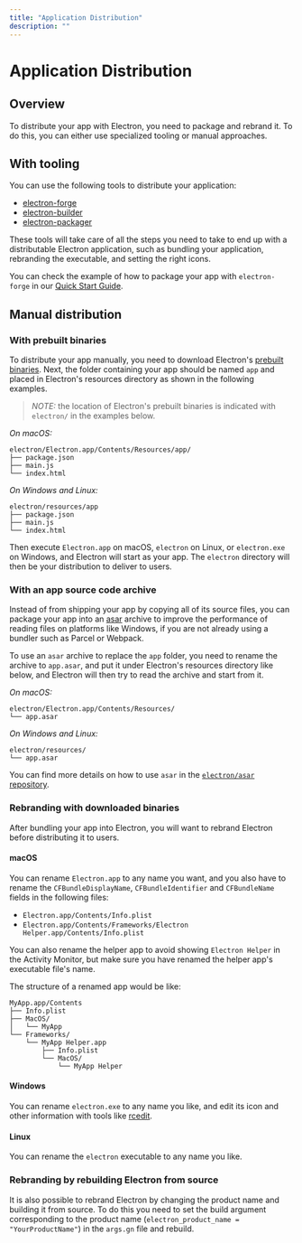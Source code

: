```yaml
---
title: "Application Distribution"
description: ""
---
```


# Application Distribution

## Overview

To distribute your app with Electron, you need to package and rebrand it.
To do this, you can either use specialized tooling or manual approaches.

## With tooling

You can use the following tools to distribute your application:

* [electron-forge](https://github.com/electron-userland/electron-forge)
* [electron-builder](https://github.com/electron-userland/electron-builder)
* [electron-packager](https://github.com/electron/electron-packager)

These tools will take care of all the steps you need to take to end up with a
distributable Electron application, such as bundling your application,
rebranding the executable, and setting the right icons.

You can check the example of how to package your app with `electron-forge` in
our [Quick Start Guide](quick-start.md#package-and-distribute-the-application).

## Manual distribution

### With prebuilt binaries

To distribute your app manually, you need to download Electron's [prebuilt
binaries](https://github.com/electron/electron/releases). Next, the folder
containing your app should be named `app` and placed in Electron's resources
directory as shown in the following examples.

> *NOTE:* the location of Electron's prebuilt binaries is indicated
with `electron/` in the examples below.

*On macOS:*

```plaintext
electron/Electron.app/Contents/Resources/app/
├── package.json
├── main.js
└── index.html
```

*On Windows and Linux:*

```plaintext
electron/resources/app
├── package.json
├── main.js
└── index.html
```

Then execute `Electron.app` on macOS, `electron` on Linux, or `electron.exe`
on Windows, and Electron will start as your app. The `electron` directory
will then be your distribution to deliver to users.

### With an app source code archive

Instead of from shipping your app by copying all of its source files, you can
package your app into an [asar] archive to improve the performance of reading
files on platforms like Windows, if you are not already using a bundler such
as Parcel or Webpack.

To use an `asar` archive to replace the `app` folder, you need to rename the
archive to `app.asar`, and put it under Electron's resources directory like
below, and Electron will then try to read the archive and start from it.

*On macOS:*

```plaintext
electron/Electron.app/Contents/Resources/
└── app.asar
```

*On Windows and Linux:*

```plaintext
electron/resources/
└── app.asar
```

You can find more details on how to use `asar` in the
[`electron/asar` repository][asar].

### Rebranding with downloaded binaries

After bundling your app into Electron, you will want to rebrand Electron
before distributing it to users.

#### macOS

You can rename `Electron.app` to any name you want, and you also have to rename
the `CFBundleDisplayName`, `CFBundleIdentifier` and `CFBundleName` fields in the
following files:

* `Electron.app/Contents/Info.plist`
* `Electron.app/Contents/Frameworks/Electron Helper.app/Contents/Info.plist`

You can also rename the helper app to avoid showing `Electron Helper` in the
Activity Monitor, but make sure you have renamed the helper app's executable
file's name.

The structure of a renamed app would be like:

```plaintext
MyApp.app/Contents
├── Info.plist
├── MacOS/
│   └── MyApp
└── Frameworks/
    └── MyApp Helper.app
        ├── Info.plist
        └── MacOS/
            └── MyApp Helper
```

#### Windows

You can rename `electron.exe` to any name you like, and edit its icon and other
information with tools like [rcedit](https://github.com/electron/rcedit).

#### Linux

You can rename the `electron` executable to any name you like.

### Rebranding by rebuilding Electron from source

It is also possible to rebrand Electron by changing the product name and
building it from source. To do this you need to set the build argument
corresponding to the product name (`electron_product_name = "YourProductName"`)
in the `args.gn` file and rebuild.

[asar]: https://github.com/electron/asar
